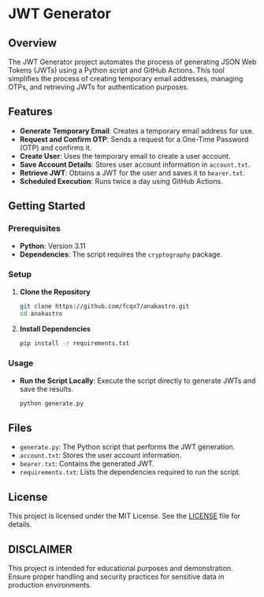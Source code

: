 # JWT Generator

## Overview

The JWT Generator project automates the process of generating JSON Web Tokens (JWTs) using a Python script and GitHub Actions. This tool simplifies the process of creating temporary email addresses, managing OTPs, and retrieving JWTs for authentication purposes.

## Features

- **Generate Temporary Email**: Creates a temporary email address for use.
- **Request and Confirm OTP**: Sends a request for a One-Time Password (OTP) and confirms it.
- **Create User**: Uses the temporary email to create a user account.
- **Save Account Details**: Stores user account information in `account.txt`.
- **Retrieve JWT**: Obtains a JWT for the user and saves it to `bearer.txt`.
- **Scheduled Execution**: Runs twice a day using GitHub Actions.

## Getting Started

### Prerequisites

- **Python**: Version 3.11
- **Dependencies**: The script requires the `cryptography` package.

### Setup

1. **Clone the Repository**
    ```bash
    git clone https://github.com/fcqx7/anakastro.git
    cd anakastro
    ```

2. **Install Dependencies**
    ```bash
    pip install -r requirements.txt
    ````
### Usage

- **Run the Script Locally**: Execute the script directly to generate JWTs and save the results.
    ```bash
    python generate.py
    ```

## Files

- `generate.py`: The Python script that performs the JWT generation.
- `account.txt`: Stores the user account information.
- `bearer.txt`: Contains the generated JWT.
- `requirements.txt`: Lists the dependencies required to run the script.

## License

This project is licensed under the MIT License. See the [LICENSE](LICENSE) file for details.

## DISCLAIMER

This project is intended for educational purposes and demonstration. Ensure proper handling and security practices for sensitive data in production environments.
